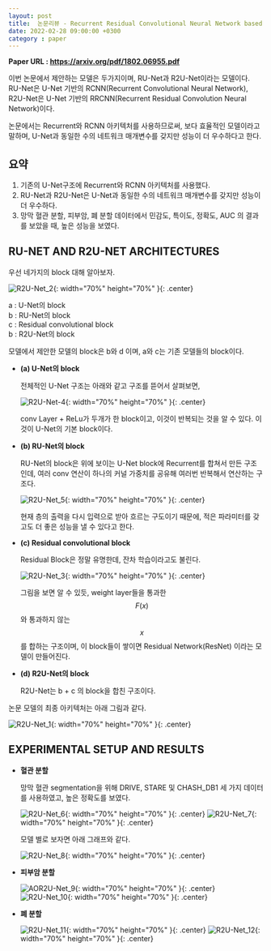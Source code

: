 ```yaml
---
layout: post
title:  논문리뷰 - Recurrent Residual Convolutional Neural Network based on U-Net (R2U-Net) for Medical Image Segmentation
date: 2022-02-28 09:00:00 +0300
category : paper
---
```


**Paper URL : <https://arxiv.org/pdf/1802.06955.pdf>**

이번 논문에서 제안하는 모델은 두가지이며, RU-Net과 R2U-Net이라는 모델이다.  
RU-Net은 U-Net 기반의 RCNN(Recurrent Convolutional Neural Network), R2U-Net은 U-Net 기반의 RRCNN(Recurrent Residual Convolution Neural Network)이다. 

논문에서는 Recurrent와 RCNN 아키텍처를 사용하므로써, 보다 효율적인 모델이라고 말하며, U-Net과 동일한 수의 네트워크 매개변수를 갖지만 성능이 더 우수하다고 한다. 


## 요약  

1. 기존의 U-Net구조에 Recurrent와 RCNN 아키텍처를 사용했다.
2. RU-Net과 R2U-Net은 U-Net과 동일한 수의 네트워크 매개변수를 갖지만 성능이 더 우수하다.
3. 망막 혈관 분할, 피부암, 폐 분할 데이터에서 민감도, 특이도, 정확도, AUC 의 결과를 보았을 때, 높은 성능을 보였다.  

## RU-NET AND R2U-NET ARCHITECTURES 

우선 네가지의 block 대해 알아보자.  

![R2U-Net_2](/public/img/R2U-Net_2.png){: width="70%" height="70%" }{: .center}

a : U-Net의 block  
b : RU-Net의 block  
c : Residual convolutional block  
b : R2U-Net의 block  


모델에서 제안한 모델의 block은 b와 d 이며, a와 c는 기존 모델들의 block이다.

* **(a) U-Net의 block** 

    전체적인 U-Net 구조는 아래와 같고 구조를 뜯어서 살펴보면, 

    ![R2U-Net-4](/public/img/R2U-Net-4.png){: width="70%" height="70%" }{: .center}

    conv Layer + ReLu가 두개가 한 block이고, 이것이 반복되는 것을 알 수 있다. 이것이 U-Net의 기본 block이다.

* **(b) RU-Net의 block** 

    RU-Net의 block은 위에 보이는 U-Net block에 Recurrent를 합쳐서 만든 구조인데, 여러 conv 연산이 하나의 커널 가중치를 공유해 여러번 반복해서 연산하는 구조다. 

    ![R2U-Net_5](/public/img/R2U-Net_5.png){: width="70%" height="70%" }{: .center}

    현재 층의 출력을 다시 입력으로 받아 흐르는 구도이기 때문에, 적은 파라미터를 갖고도 더 좋은 성능을 낼 수 있다고 한다. 


* **(c) Residual convolutional block**  

    Residual Block은 정말 유명한데, 잔차 학습이라고도 불린다. 

    ![R2U-Net_3](/public/img/R2U-Net_3.png){: width="70%" height="70%" }{: .center}


    그림을 보면 알 수 있듯, weight layer들을 통과한 $$F(x)$$ 와 통과하지 않는 $$x$$를 합하는 구조이며, 이 block들이 쌓이면 Residual Network(ResNet) 이라는 모델이 만들어진다.  

* **(d) R2U-Net의 block**  

    R2U-Net는 b + c 의 block을 합친 구조이다. 


논문 모델의 최종 아키텍처는 아래 그림과 같다. 

![R2U-Net_1](/public/img/R2U-Net_1.png){: width="70%" height="70%" }{: .center}

## EXPERIMENTAL SETUP AND RESULTS

* **혈관 분할**

    망막 혈관 segmentation을 위해 DRIVE, STARE 및 CHASH_DB1 세 가지 데이터를 사용하였고, 높은 정확도를 보였다.

    ![R2U-Net_6](/public/img/R2U-Net_6.png){: width="70%" height="70%" }{: .center}
    ![R2U-Net_7](/public/img/R2U-Net_7.png){: width="70%" height="70%" }{: .center}

    모델 별로 보자면 아래 그래프와 같다. 

    ![R2U-Net_8](/public/img/R2U-Net_8.png){: width="70%" height="70%" }{: .center}

* **피부암 분할**

    ![AOR2U-Net_9](/public/img/R2U-Net_9.png){: width="70%" height="70%" }{: .center}
    ![R2U-Net_10](/public/img/R2U-Net_10.png){: width="70%" height="70%" }{: .center}

* **폐 분할** 
    
    ![R2U-Net_11](/public/img/R2U-Net_11.png){: width="70%" height="70%" }{: .center}
    ![R2U-Net_12](/public/img/R2U-Net_12.png){: width="70%" height="70%" }{: .center}


